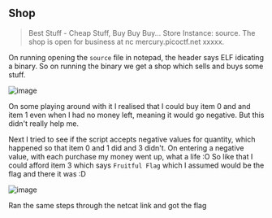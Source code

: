 ## Shop

> Best Stuff - Cheap Stuff, Buy Buy Buy... Store Instance: source. The shop is open for business at nc mercury.picoctf.net xxxxx.

On running opening the `source` file in notepad, the header says ELF idicating a binary. So on running the binary we get a shop which sells and buys some stuff.

![image](https://github.com/user-attachments/assets/d6862b4d-8ccd-4086-ac11-c6a6de877e0a)

On some playing around with it I realised that I could buy item 0 and and item 1 even when I had no money left, meaning it would go negative. But this didn't really help me.

Next I tried to see if the script accepts negative values for quantity, which happened so that item 0 and 1 did and 3 didn't. On entering a negative value, with each purchase my money went up, what a life :O
So like that I could afford item 3 which says `Fruitful Flag` which I assumed would be the flag and there it was :D

![image](https://github.com/user-attachments/assets/f1c79317-f037-4530-85c7-65c7685d575f)

Ran the same steps through the netcat link and got the flag
